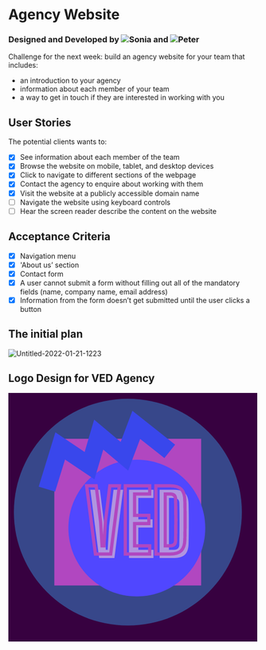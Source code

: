 # Agency Website

### Designed and Developed by ![Sonia](https://github.com/sonianb) and ![Peter](https://github.com/PJSalter)

Challenge for the next week: build an agency website for your team that includes:
- an introduction to your agency
- information about each member of your team
- a way to get in touch if they are interested in working with you

## User Stories
The potential clients wants to:
- [x] See information about each member of the team 
- [x] Browse the website on mobile, tablet, and desktop devices
- [x] Click to navigate to different sections of the webpage
- [x] Contact the agency to enquire about working with them
- [x] Visit the website at a publicly accessible domain name
- [ ] Navigate the website using keyboard controls
- [ ] Hear the screen reader describe the content on the website 

## Acceptance Criteria
- [x] Navigation menu
- [x] 'About us’ section
- [x] Contact form 
- [x] A user cannot submit a form without filling out all of the mandatory fields (name, company name, email address)
- [x] Information from the form doesn’t get submitted until the user clicks a button

## The initial plan
![Untitled-2022-01-21-1223](https://user-images.githubusercontent.com/82713219/151401500-32296e0b-48e7-4f4a-86f6-3323adc67328.png)

## Logo Design for VED Agency
![VED logo](img/VED-logo.png)
